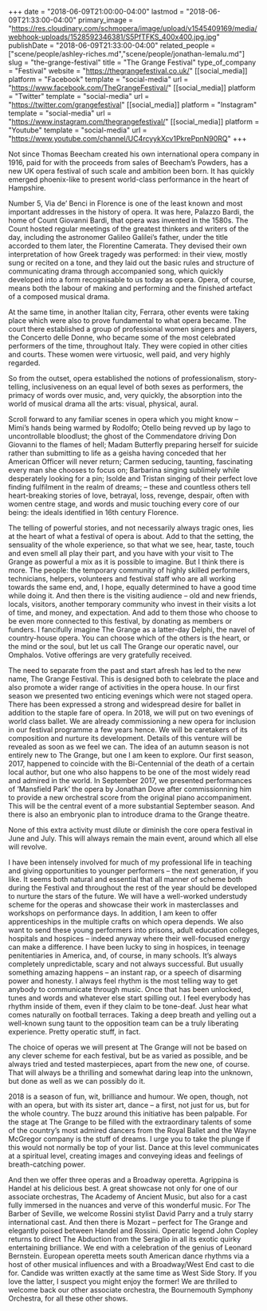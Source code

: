 +++
date = "2018-06-09T21:00:00-04:00"
lastmod = "2018-06-09T21:33:00-04:00"
primary_image = "https://res.cloudinary.com/schmopera/image/upload/v1545409169/media/webhook-uploads/1528592346381/S5PfTFKS_400x400.jpg.jpg"
publishDate = "2018-06-09T21:33:00-04:00"
related_people = ["scene/people/ashley-riches.md","scene/people/jonathan-lemalu.md"]
slug = "the-grange-festival"
title = "The Grange Festival"
type_of_company = "Festival"
website = "https://thegrangefestival.co.uk/"
[[social_media]]
platform = "Facebook"
template = "social-media"
url = "https://www.facebook.com/TheGrangeFestival/"
[[social_media]]
platform = "Twitter"
template = "social-media"
url = "https://twitter.com/grangefestival"
[[social_media]]
platform = "Instagram"
template = "social-media"
url = "https://www.instagram.com/thegrangefestival/"
[[social_media]]
platform = "Youtube"
template = "social-media"
url = "https://www.youtube.com/channel/UC4rcyykXcv1PkrePpnN90RQ"
+++

Not since Thomas Beecham created his own international opera company in 1916, paid for with the proceeds from sales of Beecham’s Powders, has a new UK opera festival of such scale and ambition been born. It has quickly emerged phoenix-like to present world-class performance in the heart of Hampshire.

Number 5, Via de’ Benci in Florence is one of the least known and most important addresses in the history of opera. It was here, Palazzo Bardi, the home of Count Giovanni Bardi, that opera was invented in the 1580s. The Count hosted regular meetings of the greatest thinkers and writers of the day, including the astronomer Galileo Galilei’s father, under the title accorded to them later, the Florentine Camerata. They devised their own interpretation of how Greek tragedy was performed: in their view, mostly sung or recited on a tone, and they laid out the basic rules and structure of communicating drama through accompanied song, which quickly developed into a form recognisable to us today as opera. Opera, of course, means both the labour of making and performing and the finished artefact of a composed musical drama.

At the same time, in another Italian city, Ferrara, other events were taking place which were also to prove fundamental to what opera became. The court there established a group of professional women singers and players, the Concerto delle Donne, who became some of the most celebrated performers of the time, throughout Italy. They were copied in other cities and courts. These women were virtuosic, well paid, and very highly regarded.

So from the outset, opera established the notions of professionalism, story-telling, inclusiveness on an equal level of both sexes as performers, the primacy of words over music, and, very quickly, the absorption into the world of musical drama all the arts: visual, physical, aural.

Scroll forward to any familiar scenes in opera which you might know – Mimi’s hands being warmed by Rodolfo; Otello being revved up by Iago to uncontrollable bloodlust; the ghost of the Commendatore driving Don Giovanni to the flames of hell; Madam Butterfly preparing herself for suicide rather than submitting to life as a geisha having conceded that her American Officer will never return; Carmen seducing, taunting, fascinating every man she chooses to focus on; Barbarina singing sublimely while desperately looking for a pin; Isolde and Tristan singing of their perfect love finding fulfilment in the realm of dreams; – these and countless others tell heart-breaking stories of love, betrayal, loss, revenge, despair, often with women centre stage, and words and music touching every core of our being: the ideals identified in 16th century Florence.

The telling of powerful stories, and not necessarily always tragic ones, lies at the heart of what a festival of opera is about. Add to that the setting, the sensuality of the whole experience, so that what we see, hear, taste, touch and even smell all play their part, and you have with your visit to The Grange as powerful a mix as it is possible to imagine. But I think there is more. The people: the temporary community of highly skilled performers, technicians, helpers, volunteers and festival staff who are all working towards the same end, and, I hope, equally determined to have a good time while doing it. And then there is the visiting audience – old and new friends, locals, visitors, another temporary community who invest in their visits a lot of time, and money, and expectation. And add to them those who choose to be even more connected to this festival, by donating as members or funders. I fancifully imagine The Grange as a latter-day Delphi, the navel of country-house opera. You can choose which of the others is the heart, or the mind or the soul, but let us call The Grange our operatic navel, our Omphalos. Votive offerings are very gratefully received.

The need to separate from the past and start afresh has led to the new name, The Grange Festival. This is designed both to celebrate the place and also promote a wider range of activities in the opera house. In our first season we presented two enticing evenings which were not staged opera. There has been expressed a strong and widespread desire for ballet in addition to the staple fare of opera. In 2018, we will put on two evenings of world class ballet. We are already commissioning a new opera for inclusion in our festival programme a few years hence. We will be caretakers of its composition and nurture its development. Details of this venture will be revealed as soon as we feel we can. The idea of an autumn season is not entirely new to The Grange, but one I am keen to explore. Our first season, 2017, happened to coincide with the Bi-Centennial of the death of a certain local author, but one who also happens to be one of the most widely read and admired in the world. In September 2017, we presented performances of ‘Mansfield Park’ the opera by Jonathan Dove after commissionning him to provide a new orchestral score from the original piano accompaniment. This will be the central event of a more substantial September season. And there is also an embryonic plan to introduce drama to the Grange theatre.

None of this extra activity must dilute or diminish the core opera festival in June and July. This will always remain the main event, around which all else will revolve.

I have been intensely involved for much of my professional life in teaching and giving opportunities to younger performers – the next generation, if you like. It seems both natural and essential that all manner of scheme both during the Festival and throughout the rest of the year should be developed to nurture the stars of the future. We will have a well-worked understudy scheme for the operas and showcase their work in masterclasses and workshops on performance days. In addition, I am keen to offer apprenticeships in the multiple crafts on which opera depends. We also want to send these young performers into prisons, adult education colleges, hospitals and hospices – indeed anyway where their well-focused energy can make a difference. I have been lucky to sing in hospices, in teenage penitentiaries in America, and, of course, in many schools. It’s always completely unpredictable, scary and not always successful. But usually something amazing happens – an instant rap, or a speech of disarming power and honesty. I always feel rhythm is the most telling way to get anybody to communicate through music. Once that has been unlocked, tunes and words and whatever else start spilling out. I feel everybody has rhythm inside of them, even if they claim to be tone-deaf. Just hear what comes naturally on football terraces. Taking a deep breath and yelling out a well-known sung taunt to the opposition team can be a truly liberating experience. Pretty operatic stuff, in fact.

The choice of operas we will present at The Grange will not be based on any clever scheme for each festival, but be as varied as possible, and be always tried and tested masterpieces, apart from the new one, of course. That will always be a thrilling and somewhat daring leap into the unknown, but done as well as we can possibly do it.

2018 is a season of fun, wit, brilliance and humour. We open, though, not with an opera, but with its sister art, dance – a first, not just for us, but for the whole country. The buzz around this initiative has been palpable. For the stage at The Grange to be filled with the extraordinary talents of some of the country’s most admired dancers from the Royal Ballet and the Wayne McGregor company is the stuff of dreams. I urge you to take the plunge if this would not normally be top of your list. Dance at this level communicates at a spiritual level, creating images and conveying ideas and feelings of breath-catching power.

And then we offer three operas and a Broadway operetta. Agrippina is Handel at his delicious best. A great showcase not only for one of our associate orchestras, The Academy of Ancient Music, but also for a cast fully immersed in the nuances and verve of this wonderful music. For The Barber of Seville, we welcome Rossini stylist David Parry and a truly starry international cast. And then there is Mozart – perfect for The Grange and elegantly poised between Handel and Rossini. Operatic legend John Copley returns to direct The Abduction from the Seraglio in all its exotic quirky entertaining brilliance. We end with a celebration of the genius of Leonard Bernstein. European operetta meets south American dance rhythms via a host of other musical influences and with a Broadway/West End cast to die for. Candide was written exactly at the same time as West Side Story. If you love the latter, I suspect you might enjoy the former! We are thrilled to welcome back our other associate orchestra, the Bournemouth Symphony Orchestra, for all these other shows.
